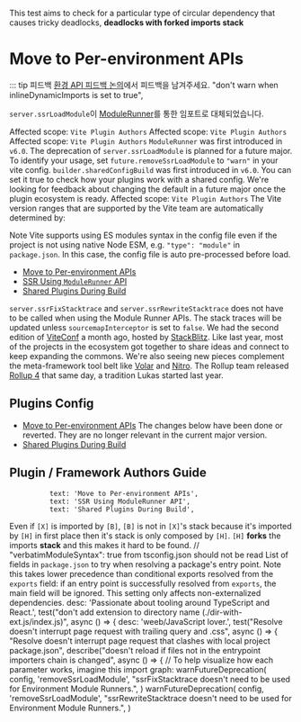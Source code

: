 This test aims to check for a particular type of circular dependency that causes tricky deadlocks, **deadlocks with forked imports stack**
# Move to Per-environment APIs
::: tip 피드백
[환경 API 피드백 논의](https://github.com/vitejs/vite/discussions/16358)에서 피드백을 남겨주세요.
  "don't warn when inlineDynamicImports is set to true",

`server.ssrLoadModule`이 [ModuleRunner](/guide/api-environment#modulerunner)를 통한 임포트로 대체되었습니다.

Affected scope: `Vite Plugin Authors`
Affected scope: `Vite Plugin Authors`
Affected scope: `Vite Plugin Authors`
`ModuleRunner` was first introduced in `v6.0`. The deprecation of `server.ssrLoadModule` is planned for a future major. To identify your usage, set `future.removeSsrLoadModule` to `"warn"` in your vite config.
`builder.sharedConfigBuild` was first introduced in `v6.0`. You can set it true to check how your plugins work with a shared config. We're looking for feedback about changing the default in a future major once the plugin ecosystem is ready.
Affected scope: `Vite Plugin Authors`
The Vite version ranges that are supported by the Vite team are automatically determined by:

Note Vite supports using ES modules syntax in the config file even if the project is not using native Node ESM, e.g. `"type": "module"` in `package.json`. In this case, the config file is auto pre-processed before load.

- [Move to Per-environment APIs](/changes/per-environment-apis)
- [SSR Using `ModuleRunner` API](/changes/ssr-using-modulerunner)
- [Shared Plugins During Build](/changes/shared-plugins-during-build)

`server.ssrFixStacktrace` and `server.ssrRewriteStacktrace` does not have to be called when using the Module Runner APIs. The stack traces will be updated unless `sourcemapInterceptor` is set to `false`.
We had the second edition of [ViteConf](https://viteconf.org/23/replay) a month ago, hosted by [StackBlitz](https://stackblitz.com). Like last year, most of the projects in the ecosystem got together to share ideas and connect to keep expanding the commons. We're also seeing new pieces complement the meta-framework tool belt like [Volar](https://volarjs.dev/) and [Nitro](https://nitro.build/). The Rollup team released [Rollup 4](https://rollupjs.org) that same day, a tradition Lukas started last year.
## Plugins Config
- [Move to Per-environment APIs](/changes/per-environment-apis)
The changes below have been done or reverted. They are no longer relevant in the current major version.
- [Shared Plugins During Build](/changes/shared-plugins-during-build)
## Plugin / Framework Authors Guide
              text: 'Move to Per-environment APIs',
              text: 'SSR Using ModuleRunner API',
              text: 'Shared Plugins During Build',
Even if `[X]` is imported by `[B]`, `[B]` is not in `[X]`'s stack because it's imported by `[H]` in first place then it's stack is only composed by `[H]`. `[H]` **forks** the imports **stack** and this makes it hard to be found.
    // "verbatimModuleSyntax": true from tsconfig.json should not be read
List of fields in `package.json` to try when resolving a package's entry point. Note this takes lower precedence than conditional exports resolved from the `exports` field: if an entry point is successfully resolved from `exports`, the main field will be ignored. This setting only affects non-externalized dependencies.
    desc: 'Passionate about tooling around TypeScript and React.',
test("don't add extension to directory name (./dir-with-ext.js/index.js)", async () => {
    desc: 'weeb/JavaScript lover.',
test("Resolve doesn't interrupt page request with trailing query and .css", async () => {
  "Resolve doesn't interrupt page request that clashes with local project package.json",
      describe("doesn't reload if files not in the entrypoint importers chain is changed", async () => {
  // To help visualize how each parameter works, imagine this import graph:
      warnFutureDeprecation(
        config,
        'removeSsrLoadModule',
        "ssrFixStacktrace doesn't need to be used for Environment Module Runners.",
      )
      warnFutureDeprecation(
        config,
        'removeSsrLoadModule',
        "ssrRewriteStacktrace doesn't need to be used for Environment Module Runners.",
      )
